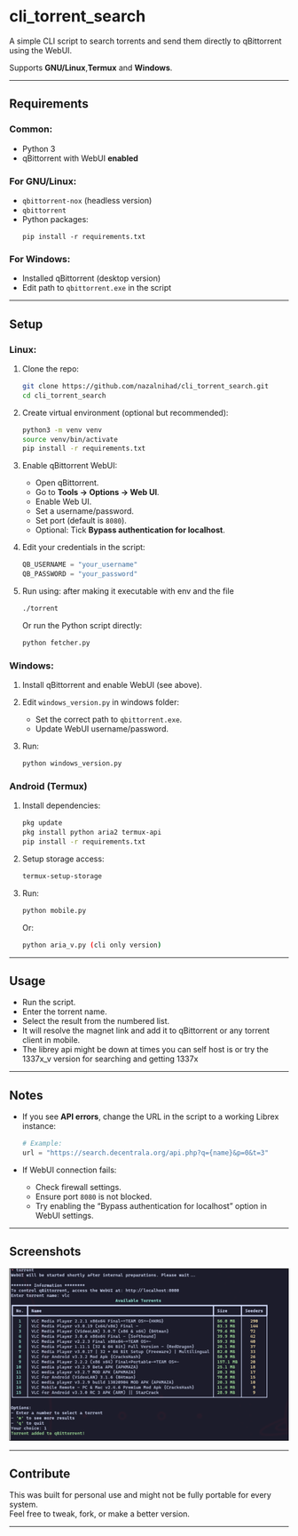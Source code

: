 # cli_torrent_search

A simple CLI script to search torrents and send them directly to qBittorrent using the WebUI.

Supports **GNU/Linux**,**Termux** and **Windows**.

---

##  Requirements

### Common:
- Python 3
- qBittorrent with WebUI **enabled**

### For GNU/Linux:
- `qbittorrent-nox` (headless version)
- `qbittorrent`
- Python packages:
  ```
  pip install -r requirements.txt
  ```

### For Windows:
- Installed qBittorrent (desktop version)
- Edit path to `qbittorrent.exe` in the script

---

## Setup

### Linux:

1. Clone the repo:
   ```bash
   git clone https://github.com/nazalnihad/cli_torrent_search.git
   cd cli_torrent_search
   ```

2. Create virtual environment (optional but recommended):
   ```bash
   python3 -m venv venv
   source venv/bin/activate
   pip install -r requirements.txt
   ```

3. Enable qBittorrent WebUI:
   - Open qBittorrent.
   - Go to **Tools → Options → Web UI**.
   - Enable Web UI.
   - Set a username/password.
   - Set port (default is `8080`).
   - Optional: Tick **Bypass authentication for localhost**.

4. Edit your credentials in the script:
   ```python
   QB_USERNAME = "your_username"
   QB_PASSWORD = "your_password"
   ```

5. Run using:
    after making it executable with env and the file
   ```bash
   ./torrent 
   ```

   Or run the Python script directly:
   ```bash
   python fetcher.py
   ```

### Windows:

1. Install qBittorrent and enable WebUI (see above).

2. Edit `windows_version.py` in windows folder:
   - Set the correct path to `qbittorrent.exe`.
   - Update WebUI username/password.

3. Run:
   ```bash
   python windows_version.py
   ```
   
### Android (Termux)

1. Install dependencies:
   ```bash
   pkg update
   pkg install python aria2 termux-api
   pip install -r requirements.txt
   ```

2. Setup storage access:
   ```bash
   termux-setup-storage
   ```

4. Run:
   ```bash
   python mobile.py
   ```
   Or:
   ```bash
   python aria_v.py (cli only version)
   ```

---

##  Usage

- Run the script.
- Enter the torrent name.
- Select the result from the numbered list.
- It will resolve the magnet link and add it to qBittorrent or any torrent client in mobile.
- The librey api might be down at times you can self host is or try the 1337x_v version for searching and getting 1337x
---

##  Notes

- If you see **API errors**, change the URL in the script to a working Librex instance:
  ```python
  # Example:
  url = "https://search.decentrala.org/api.php?q={name}&p=0&t=3"
  ```

- If WebUI connection fails:
  - Check firewall settings.
  - Ensure port `8080` is not blocked.
  - Try enabling the “Bypass authentication for localhost” option in WebUI settings.

---

## Screenshots


![](image/image.png)

---

## Contribute

This was built for personal use and might not be fully portable for every system.  
Feel free to tweak, fork, or make a better version.

---

